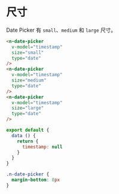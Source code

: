 # 尺寸
Date Picker 有 `small`、`medium` 和 `large` 尺寸。
```html
<n-date-picker
  v-model="timestamp"
  size="small"
  type="date"
/>
<n-date-picker
  v-model="timestamp"
  size="medium"
  type="date"
/>
<n-date-picker
  v-model="timestamp"
  size="large"
  type="date"
/>
```
```js
export default {
  data () {
    return {
      timestamp: null
    }
  }
}
```
```css
.n-date-picker {
  margin-bottom: 8px
}
```